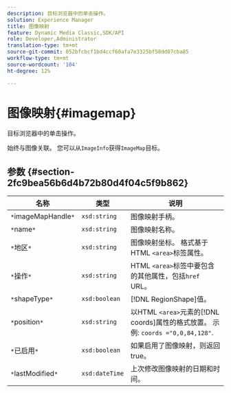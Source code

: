 ```yaml
---
description: 目标浏览器中的单击操作。
solution: Experience Manager
title: 图像映射
feature: Dynamic Media Classic,SDK/API
role: Developer,Administrator
translation-type: tm+mt
source-git-commit: 052bfcbcf1bd4ccf60afa7e3325bf58dd07cba85
workflow-type: tm+mt
source-wordcount: '104'
ht-degree: 12%

---
```



# 图像映射{#imagemap}

目标浏览器中的单击操作。

始终与图像关联。 您可以从`ImageInfo`获得`ImageMap`目标。

## 参数 {#section-2fc9bea56b6d4b72b80d4f04c5f9b862}

| 名称 | 类型 | 说明 |
|---|---|---|
| `*`imageMapHandle`*` | `xsd:string` | 图像映射手柄。 |
| `*`name`*` | `xsd:string` | 图像映射名称。 |
| `*`地区`*` | `xsd:string` | 图像映射坐标。 格式基于HTML `<area>`标签属性。 |
| `*`操作`*` | `xsd:string` | HTML `<area>`标签中要包含的其他属性，包括`href` URL。 |
| `*`shapeType`*` | `xsd:boolean` | [!DNL RegionShape]值。 |
| `*`position`*` | `xsd:string` | 以HTML `<area>`元素的[!DNL coords]属性的格式放置。 示例: `coords ="0,0,84,128"`. |
| `*`已启用`*` | `xsd:boolean` | 如果启用了图像映射，则返回true。 |
| `*`lastModified`*` | `xsd:dateTime` | 上次修改图像映射的日期和时间。 |

